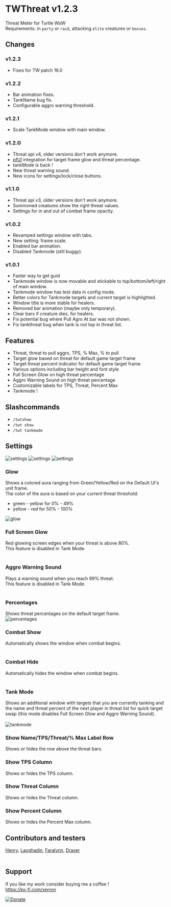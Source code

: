 # TWThreat v1.2.3
Threat Meter for Turtle WoW
<br>
Requirements: in `party` or `raid`, attacking `elite` creatures or `bosses`.
<br>
## Changes

### v1.2.3
- Fixes for TW patch 16.0

### v1.2.2
- Bar animation fixes.
- TankName bug fix.
- Configurable aggro warning threshold.

### v1.2.1
- Scale TankMode window with main window.

### v1.2.0
- Threat api v4, older versions don't work anymore.
- [pfUI](https://github.com/shagu/pfUI) integration for target frame glow and threat percentage.
- tankMode is back !
- New threat warning sound.
- New icons for settings/lock/close buttons.


### v1.1.0
- Threat api v3, older versions don't work anymore.
- Summoned creatures show the right threat values.
- Settings for in and out of combat frame opacity.


### v1.0.2
- Revamped settings window with tabs.
- New setting: frame scale.
- Enabled bar animation.
- Disabled Tankmode (still buggy).

### v1.0.1
- Faster way to get guid
- Tankmode window is now movable and stickable to top/bottom/left/right of main window.
- Tankmode window has test data in config mode.
- Better colors for Tankmode targets and current target is highlighted.
- Window title is more stable for healers.
- Removed bar animation (maybe only temporary).
- Clear bars if creature dies, for healers.
- Fix potential bug where Pull Agro At bar was not shown.
- Fix tankthreat bug when tank is not top in threat list.

## Features
- Threat, threat to pull aggro, TPS, % Max, % to pull
- Target glow based on threat for default game target frame
- Target threat percent indicator for default game target frame
- Various options including bar height and font style
- Full Screen Glow on high threat percentage
- Aggro Warning Sound on high threat percentage
- Customizable labels for TPS, Threat, Percent Max
- Tankmode !

## Slashcommands
- `/twtshow`
- `/twt show` 
- `/twt tankmode`

## Settings
![settings](https://imgur.com/xBUdh2C.png)
![settings](https://imgur.com/MNdyp7w.png)
![settings](https://imgur.com/IT9wFXp.png)

### Glow
Shows a colored aura ranging from Green/Yellow/Red on the Default UI's unit frame.<br>
The color of the aura is based on your current threat threshold:<br>
- green - yellow for 0% - 49%<Br>
- yellow - red for 50% - 100%<br>

![glow](https://imgur.com/7rZt20N.png)
<br>

### Full Screen Glow
Red glowing screen edges when your threat is above 80%.<Br>
This feature is disabled in Tank Mode.<br>
<br>

### Aggro Warning Sound
Plays a warning sound when you reach 99% threat.<br>
This feature is disabled in Tank Mode.<br>
<br>

### Percentages
Shows threat percentages on the default target frame.<Br>
![percentages](https://imgur.com/jTlY6Gj.png)
<br>

### Combat Show
Automatically shows the window when combat begins.<br>
<br>

### Combat Hide
Automatically hides the window when combat begins.<br>
<br>

### Tank Mode
Shows an additional window with targets that you are currently tanking and the name and threat
percent of the next player in threat list for quick target swap (this mode disables
Full Screen Glow and Aggro Warning Sound).<br><br>
![tankmode](https://imgur.com/3eR28Zp.png)
<br>

### Show Name/TPS/Threat/% Max Label Row
Shows or hides the row above the threat bars.
<br>

### Show TPS Column
Shows or hides the TPS column.
<br>

### Show Threat Column
Shows or hides the Threat column.
<br>

### Show Percent Column
Shows or hides the Percent Max column.
<br>


## Contributors and testers
[Henry](https://armory.turtle-wow.org/#!/character/Henry), [Laughadin](https://armory.turtle-wow.org/#!/character/Laughadin), 
[Faralynn](https://armory.turtle-wow.org/#!/character/Faralynn), [Draxer](https://armory.turtle-wow.org/#!/character/Draxer) <BR><BR>

## Support
If you like my work consider buying me a coffee !<br>
https://ko-fi.com/xerron

[![Donate](https://img.shields.io/badge/Donate-PayPal-green.svg)](https://paypal.me/xerroner)

